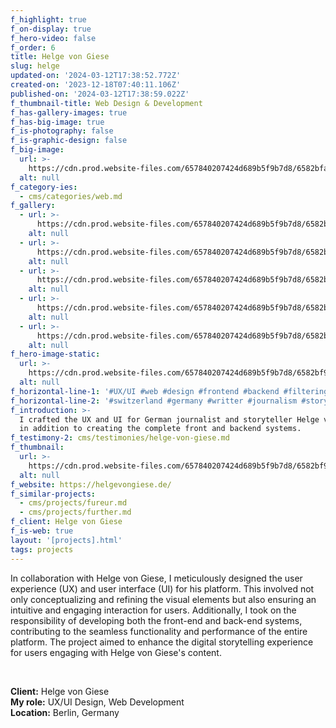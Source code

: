 ```yaml
---
f_highlight: true
f_on-display: true
f_hero-video: false
f_order: 6
title: Helge von Giese
slug: helge
updated-on: '2024-03-12T17:38:52.772Z'
created-on: '2023-12-18T07:40:11.106Z'
published-on: '2024-03-12T17:38:59.022Z'
f_thumbnail-title: Web Design & Development
f_has-gallery-images: true
f_has-big-image: true
f_is-photography: false
f_is-graphic-design: false
f_big-image:
  url: >-
    https://cdn.prod.website-files.com/657840207424d689b5f9b7d8/6582bfa702e1d4067ddbc1ed_highlight.avif
  alt: null
f_category-ies:
  - cms/categories/web.md
f_gallery:
  - url: >-
      https://cdn.prod.website-files.com/657840207424d689b5f9b7d8/6582bfa25cd5dbefa8d482b0_helge-02.jpg
    alt: null
  - url: >-
      https://cdn.prod.website-files.com/657840207424d689b5f9b7d8/6582bfa1f09fb2fa10f353d3_helge-03.avif
    alt: null
  - url: >-
      https://cdn.prod.website-files.com/657840207424d689b5f9b7d8/6582bfa173456d9677770ffe_helge-04.avif
    alt: null
  - url: >-
      https://cdn.prod.website-files.com/657840207424d689b5f9b7d8/6582bfa1ae352b6872d995b7_helge-05.avif
    alt: null
  - url: >-
      https://cdn.prod.website-files.com/657840207424d689b5f9b7d8/6582bfa12b9de16f31385baa_helge-06.avif
    alt: null
f_hero-image-static:
  url: >-
    https://cdn.prod.website-files.com/657840207424d689b5f9b7d8/6582bf975412a3af35b2b1b0_hero.jpg
  alt: null
f_horizontal-line-1: '#UX/UI #web #design #frontend #backend #filtering'
f_horizontal-line-2: '#switzerland #germany #writter #journalism #storytelling'
f_introduction: >-
  I crafted the UX and UI for German journalist and storyteller Helge von Giese,
  in addition to creating the complete front and backend systems.
f_testimony-2: cms/testimonies/helge-von-giese.md
f_thumbnail:
  url: >-
    https://cdn.prod.website-files.com/657840207424d689b5f9b7d8/6582bf928b5f8cbec3171ea0_thumbnail.avif
  alt: null
f_website: https://helgevongiese.de/
f_similar-projects:
  - cms/projects/fureur.md
  - cms/projects/further.md
f_client: Helge von Giese
f_is-web: true
layout: '[projects].html'
tags: projects
---
```


In collaboration with Helge von Giese, I meticulously designed the user experience (UX) and user interface (UI) for his platform. This involved not only conceptualizing and refining the visual elements but also ensuring an intuitive and engaging interaction for users. Additionally, I took on the responsibility of developing both the front-end and back-end systems, contributing to the seamless functionality and performance of the entire platform. The project aimed to enhance the digital storytelling experience for users engaging with Helge von Giese's content.

‍

**Client:** Helge von Giese  
**My role:** UX/UI Design, Web Development  
**Location:** Berlin, Germany

